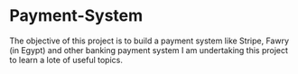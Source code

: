 # Payment-System

The objective of this project is to build a payment system like Stripe, Fawry (in Egypt) and other banking payment system I am undertaking this project to learn a lote of useful topics.
